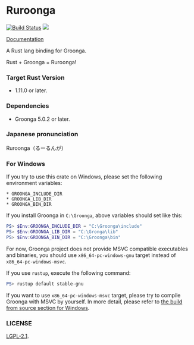 Ruroonga
===
[![Build Status](https://travis-ci.org/cosmo0920/ruroonga.svg?branch=master)](https://travis-ci.org/cosmo0920/ruroonga)
[![](http://meritbadge.herokuapp.com/ruroonga)](https://crates.io/crates/ruroonga)

[Documentation](http://cosmo0920.github.io/ruroonga/ruroonga/index.html)

A Rust lang binding for Groonga.

Rust + Groonga = Ruroonga!

### Target Rust Version

* 1.11.0 or later.

### Dependencies

* Groonga 5.0.2 or later.

### Japanese pronunciation

Ruroonga（るーるんが）

### For Windows

If you try to use this crate on Windows, please set the following environment variables:

```
* GROONGA_INCLUDE_DIR
* GROONGA_LIB_DIR
* GROONGA_BIN_DIR
```

If you install Groonga in `C:\Groonga`, above variables should set like this:

```powershell
PS> $Env:GROONGA_INCLUDE_DIR = "C:\Groonga\include"
PS> $Env:GROONGA_LIB_DIR = "C:\Gronga\lib"
PS> $Env:GROONGA_BIN_DIR = "C:\Groonga\bin"
```

For now, Groonga project does not provide MSVC compatible executables and binaries,
you should use `x86_64-pc-windows-gnu` target instead of `x86_64-pc-windows-msvc`.

If you use `rustup`, execute the following command:

```powershell
PS> rustup default stable-gnu
```

If you want to use `x86_64-pc-windows-msvc` target, please try to compile Groonga with MSVC by yourself.
In more detail, please refer to [the build from source section for Windows](http://groonga.org/docs/install/windows.html#build-from-source).

### LICENSE

[LGPL-2.1](LICENSE).
